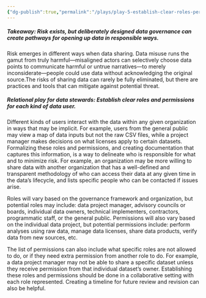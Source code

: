 ```yaml
---
{"dg-publish":true,"permalink":"/plays/play-5-establish-clear-roles-permissions-and-moderators/"}
---
```


##### **Takeaway: Risk exists, but deliberately designed data governance can create pathways for opening up data in responsible ways.**
Risk emerges in different ways when data sharing. Data misuse runs the gamut from truly harmful—misaligned actors can selectively choose data points to communicate harmful or untrue narratives—to merely inconsiderate—people could use data without acknowledging the original source.The risks of sharing data can rarely be fully eliminated, but there are practices and tools that can mitigate against potential threat.


##### **Relational play for data stewards: Establish clear roles and permissions for each kind of data user.** 
Different kinds of users interact with the data within any given organization in ways that may be implicit. For example, users from the general public may view a map of data inputs but not the raw CSV files, while a project manager makes decisions on what licenses apply to certain datasets. Formalizing these roles and permissions, and creating documentation that captures this information, is a way to delineate who is responsible for what and to minimize risk. For example, an organization may be more willing to share data with another organization that has a well-defined and transparent methodology of who can access their data at any given time in the data’s lifecycle, and lists specific people who can be contacted if issues arise.

Roles will vary based on the governance framework and organization, but potential roles may include: data project manager, advisory councils or boards, individual data owners, technical implementers, contractors, programmatic staff, or the general public. Permissions will also vary based on the individual data project, but potential permissions include: perform analyses using raw data, manage data licenses, share data products, verify data from new sources, etc. 

The list of permissions can also include what specific roles are not allowed to do, or if they need extra permission from another role to do. For example, a data project manager may not be able to share a specific dataset unless they receive permission from that individual dataset’s owner. Establishing these roles and permissions should be done in a collaborative setting with each role represented. Creating a timeline for future review and revision can also be helpful.

